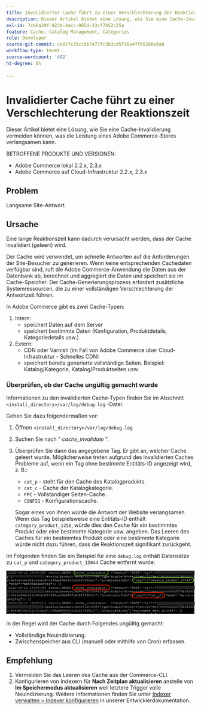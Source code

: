 ```yaml
---
title: Invalidierter Cache führt zu einer Verschlechterung der Reaktionszeit
description: Dieser Artikel bietet eine Lösung, wie Sie eine Cache-Invalidierung vermeiden können, was die Leistung eines Adobe Commerce-Stores verlangsamen kann.
exl-id: 7cb6a39f-923b-4acc-965d-23cf7b52c25a
feature: Cache, Catalog Management, Categories
role: Developer
source-git-commit: ce81fc35cc5b7477fc5b3cd5f36a4ff65280e6a0
workflow-type: tm+mt
source-wordcount: '402'
ht-degree: 0%

---
```


# Invalidierter Cache führt zu einer Verschlechterung der Reaktionszeit

Dieser Artikel bietet eine Lösung, wie Sie eine Cache-Invalidierung vermeiden können, was die Leistung eines Adobe Commerce-Stores verlangsamen kann.

BETROFFENE PRODUKTE UND VERSIONEN:

* Adobe Commerce lokal 2.2.x, 2.3.x
* Adobe Commerce auf Cloud-Infrastruktur 2.2.x, 2.3.x

## Problem

Langsame Site-Antwort.

## Ursache

Eine lange Reaktionszeit kann dadurch verursacht werden, dass der Cache invalidiert (geleert) wird.

Der Cache wird verwendet, um schnelle Antworten auf die Anforderungen der Site-Besucher zu generieren. Wenn keine entsprechenden Cachedaten verfügbar sind, ruft die Adobe Commerce-Anwendung die Daten aus der Datenbank ab, berechnet und aggregiert die Daten und speichert sie im Cache-Speicher. Der Cache-Generierungsprozess erfordert zusätzliche Systemressourcen, die zu einer vollständigen Verschlechterung der Antwortzeit führen.

In Adobe Commerce gibt es zwei Cache-Typen:

1. Intern:
   * speichert Daten auf dem Server
   * speichert bestimmte Daten (Konfiguration, Produktdetails, Kategoriedetails usw.)
1. Extern:
   * CDN oder Varnish (im Fall von Adobe Commerce über Cloud-Infrastruktur - Schnelles CDN)
   * speichert bereits generierte vollständige Seiten. Beispiel: Katalog/Kategorie, Katalog/Produktseiten usw.

### Überprüfen, ob der Cache ungültig gemacht wurde

Informationen zu den invalidierten Cache-Typen finden Sie im Abschnitt `<install_directory>/var/log/debug.log` -Datei.

Gehen Sie dazu folgendermaßen vor:

1. Öffnen `<install_directory>/var/log/debug.log`
1. Suchen Sie nach &quot; *cache\_invalidate* &quot;.
1. Überprüfen Sie dann das angegebene Tag. Er gibt an, welcher Cache geleert wurde. Möglicherweise treten aufgrund des invalidierten Caches Probleme auf, wenn ein Tag ohne bestimmte Entitäts-ID angezeigt wird, z. B.:
   * `cat_p` - steht für den Cache des Katalogprodukts.
   * `cat_c` - Cache der Katalogkategorie.
   * `FPC` - Vollständiger Seiten-Cache.
   * `CONFIG` - Konfigurationscache.

   Sogar eines von ihnen würde die Antwort der Website verlangsamen. Wenn das Tag beispielsweise eine Entitäts-ID enthält `category_product_1258`, würde dies den Cache für ein bestimmtes Produkt oder eine bestimmte Kategorie usw. angeben. Das Leeren des Caches für ein bestimmtes Produkt oder eine bestimmte Kategorie würde nicht dazu führen, dass die Reaktionszeit signifikant zurückgeht.

Im Folgenden finden Sie ein Beispiel für eine `debug.log` enthält Datensätze zu `cat_p` und `category_product_15044` Cache entfernt wurde:

![Beispiel für den Inhalt von debug.log](assets/debug_log_sample.png)

In der Regel wird der Cache durch Folgendes ungültig gemacht:

* Vollständige Neuindizierung.
* Zwischenspeicher aus CLI (manuell oder mithilfe von Cron) erfassen.

## Empfehlung

1. Vermeiden Sie das Leeren des Cache aus der Commerce-CLI.
1. Konfigurieren von Indexern für **Nach Zeitplan aktualisieren** anstelle von **Im Speichermodus aktualisieren** weil letztere Trigger volle Neuindizierung. Weitere Informationen finden Sie unter [Indexer verwalten > Indexer konfigurieren](https://devdocs.magento.com/guides/v2.3/config-guide/cli/config-cli-subcommands-index.html#configure-indexers) in unserer Entwicklerdokumentation.
